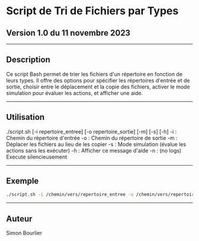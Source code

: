 # Script de Tri de Fichiers par Types

## Version 1.0 du 11 novembre 2023

---

## Description

Ce script Bash permet de trier les fichiers d'un répertoire en fonction de leurs types. Il offre des options pour spécifier les répertoires d'entrée et de sortie, choisir entre le déplacement et la copie des fichiers, activer le mode simulation pour évaluer les actions, et afficher une aide.

---

## Utilisation

./script.sh [-i repertoire_entree] [-o repertoire_sortie] [-m] [-s] [-h]
    -i : Chemin du répertoire d'entrée
    -o : Chemin du répertoire de sortie
    -m : Déplacer les fichiers au lieu de les copier
    -s : Mode simulation (évalue les actions sans les exécuter)
    -h : Afficher ce message d'aide
    -n : (no logs) Execute silencieusement

---

## Exemple

```bash
./script.sh -i /chemin/vers/repertoire_entree -o /chemin/vers/repertoire_sortie -m
```

---

## Auteur

Simon Bourlier
